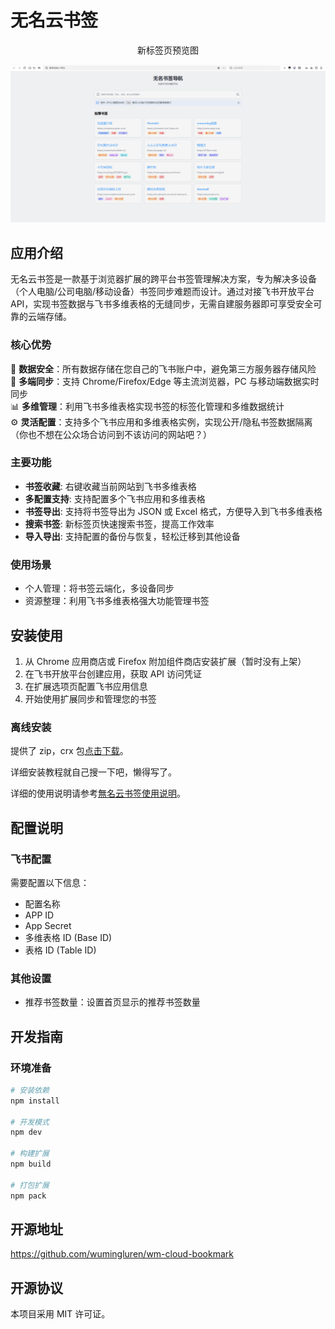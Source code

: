 # 无名云书签

<center>新标签页预览图</center>

![新标签页](./img/tab.jpg)

## 应用介绍

无名云书签是一款基于浏览器扩展的跨平台书签管理解决方案，专为解决多设备（个人电脑/公司电脑/移动设备）书签同步难题而设计。通过对接飞书开放平台 API，实现书签数据与飞书多维表格的无缝同步，无需自建服务器即可享受安全可靠的云端存储。

### 核心优势

🔐 **数据安全**：所有数据存储在您自己的飞书账户中，避免第三方服务器存储风险  
🔄 **多端同步**：支持 Chrome/Firefox/Edge 等主流浏览器，PC 与移动端数据实时同步  
📊 **多维管理**：利用飞书多维表格实现书签的标签化管理和多维数据统计  
⚙️ **灵活配置**：支持多个飞书应用和多维表格实例，实现公开/隐私书签数据隔离（你也不想在公众场合访问到不该访问的网站吧？）

### 主要功能

- **书签收藏**: 右键收藏当前网站到飞书多维表格
- **多配置支持**: 支持配置多个飞书应用和多维表格
- **书签导出**: 支持将书签导出为 JSON 或 Excel 格式，方便导入到飞书多维表格
- **搜索书签**: 新标签页快速搜索书签，提高工作效率
- **导入导出**: 支持配置的备份与恢复，轻松迁移到其他设备

### 使用场景

- 个人管理：将书签云端化，多设备同步
- 资源整理：利用飞书多维表格强大功能管理书签

## 安装使用

1. 从 Chrome 应用商店或 Firefox 附加组件商店安装扩展（暂时没有上架）
2. 在飞书开放平台创建应用，获取 API 访问凭证
3. 在扩展选项页配置飞书应用信息
4. 开始使用扩展同步和管理您的书签

### 离线安装

提供了 zip，crx 包[点击下载](https://h1pyhdrylh8.feishu.cn/docx/L6R0dm0HOoiCWmxQUNvco8J6nJd#Q3j7dzTIboGGGYxIOBbcDGhAn6o)。

详细安装教程就自己搜一下吧，懒得写了。

详细的使用说明请参考[無名云书签使用说明](https://h1pyhdrylh8.feishu.cn/docx/L6R0dm0HOoiCWmxQUNvco8J6nJd?from=from_copylink)。

## 配置说明

### 飞书配置

需要配置以下信息：

- 配置名称
- APP ID
- App Secret
- 多维表格 ID (Base ID)
- 表格 ID (Table ID)

### 其他设置

- 推荐书签数量：设置首页显示的推荐书签数量

## 开发指南

### 环境准备

```bash
# 安装依赖
npm install

# 开发模式
npm dev

# 构建扩展
npm build

# 打包扩展
npm pack
```

## 开源地址
https://github.com/wumingluren/wm-cloud-bookmark

## 开源协议

本项目采用 MIT 许可证。
